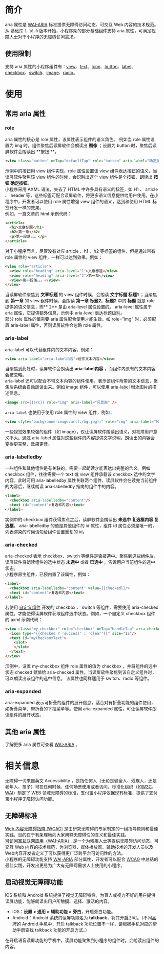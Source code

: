 # 简介
aria 属性是 [WAI-ARIA](https://www.w3.org/TR/wai-aria/) 标准提供无障碍访问动态、可交互 Web 内容的技术规范。从 基础库 `1.18.0` 版本开始，小程序架的部分基础组件支持 aria 属性，可满足视障人士对于小程序的无障碍访问需求。

## 使用限制
支持 aria 属性的小程序组件有：[view](https://opendocs.alipay.com/mini/component/view)、[text](https://opendocs.alipay.com/mini/component/text)、[icon](https://opendocs.alipay.com/mini/component/icon)、[button](https://opendocs.alipay.com/mini/component/button)、[label](https://opendocs.alipay.com/mini/component/label)、[checkbox](https://opendocs.alipay.com/mini/component/checkbox)、[switch](https://opendocs.alipay.com/mini/component/switch)、[image](https://opendocs.alipay.com/mini/component/image)、[radio](https://opendocs.alipay.com/mini/component/radio)。

# 使用

## 常用 aria 属性

### role
aria 属性的核心是 role 属性，该属性表示组件的语义角色。 例如当 role 属性设置为 img 时，组件聚焦后读屏软件会朗读出 **图像** ；设置为 button 时，聚焦后读屏软件会朗读出 **按钮 **。
```html
<view class="button" onTap="defaultTap" role="button" aria-label="确定按钮">确定按钮</view>
```
示例中的按钮用 view 组件实现，role 属性设置该 view 组件表达按钮的语义，当读屏软件聚焦该 view 组件的时候，会识别出这个 view 组件是个按钮，朗读出  **按钮 确定按钮**。<br />小程序采用 AXML 语法，失去了 HTML 中许多具有语义的标签，如 H1 、 article 、 header 等，这些标签可配合读屏软件，将更多语义信息提供给用户使用。在小程序中，开发者可以使用 role 属性增强 view 组件的语义，达到和使用 HTML 标签开发一样的效果。<br />例如，一篇文章的 html 示例代码：
```html
<article>
  <h1>文章标题</h1>
  <h2>第一章</h2>
  <p>第一段落。。。</p>
</article>
```
对于小程序而言，尽管没有对应 article 、h1 、h2 等标签的组件，但是通过带有 role 属性的 view 组件，一样可以达到效果。例如：
```html
<view role="article">
  <view role="heading" aria-level="1">文章标题</view>
  <view role="heading" aria-level="2">第一章</view>
  <view>第一段落。。。</view>
</view>
```
当读屏软件聚焦到 **文章标题** 的 view 组件时候，会朗读 **文字标题 标题1** ；当聚焦到 **第一章** 的 view 组件时候，会朗读 **第一章 标题2**。**标题2** 中的 **标题** 就是 role 提供的语义信息，而** 2**  是由 aria-level 属性设置的。 aria-level 属性属于 aria 属性，它提供额外信息，示例中 aria-level 表达标题级别。<br />部分 role 属性的值需要 aria 属性配合使用才能生效。如 role="img" 时，必须配置 aria-label 属性，否则读屏软件会忽略 role 属性。

### aria-label
aria-label 可以代替组件内的文本内容，例如：
```html
<view aria-label="aria-label内容">组件文本内容</view>
```
当聚焦到此处时，读屏软件会朗读出 **aria-label内容** ，而组件内原有的文本内容会被忽略。<br />aria-label 还可以配合不带文本内容的组件使用，表示该组件附带的文本信息，聚焦后系统会自动朗读出来。例如 image 组件，可以使用 aria-label 增添图片的描述信息。
```html
<image src={{src}} role="img" aria-label="风景画" />
```
`aria-label` 也使用于使用 role 属性的 view 组件，例如：
```html
<view style="background-image:url(./bg.jpg);" role="img" aria-label="风景画"></view>
```
一些视觉效果较强的组件（如 image），仅让读屏软件朗读出语义，对视障用户意义不大。通过 aria-label 属性对这些组件的内容提供文字说明，朗读出的内容会变得更完整，效果更佳。

### aria-labelledby
一些组件和其他组件是有关联的，需要一起朗读才能表达出完整的含义。例如 checkbox 组件，往往需要一个 text 或 view 组件承载该 checkbox 选中的文字内容。此时可用 aria-labelledby 属性关联两个组件，读屏软件会在读完当前组件的内容后，继续朗读 aria-labelledby 指向的组件中的内容。
```html
<label>
  <checkbox aria-labelledby="content"/>
  <text id="content">复选框内容</text>
</label>
```
实例中的 checkbox 组件获得焦点之后，读屏软件会朗读出 **未选中 复选框内容 复选框**。 aria-labelledby 的值是其他组件的 id 属性，组件 id 属性必须是唯一的，列表渲染的时候请勿给组件设置重复的 id。

###  aria-checked
aria-checked 表示 checkbox、switch 等组件是否被选中。聚焦到这些组件后，读屏软件将朗读组件的选中状态 **未选中** 或者 **已选中** ，告诉用户当前组件的选中状态。<br />小程序原生组件，已预内置了该属性，例如：
```html
<label>
  <checkbox aria-labelledby="content" value={{checked}}/>
  <text id="content">复选框内容</text>
</label>
```
若使用 [自定义组件](/mini/framework/custom-component-overview) 开发的 checkbox 、 switch 等组件，需要使用 aria-checked 属性，才能使得读屏软件获取组件选中状态。例如，一个自定义 checkbox 组件的 axml 示例代码：
```html
<view class="my-checkbox" role="checkbox" onTap="handleTap" aria-checked="{{checked}}" aria-labelledby="myCheckboxText">
  <icon type="{{checked ? 'success' : 'clear'}}" size="12"/>
  <text id="myCheckboxText">
    <slot>
    </slot>
  </text>
</view>
```
示例中，设置 my-checkbox 组件 role 属性的值为 checkbox ，并将组件的选中状态 checked 赋值给 aria-checked 属性，当读屏软件聚焦到该自定义组件时，可以朗读出该组件的选中信息。 该属性也同样适用于 switch、radio 等组件。

### aria-expanded
aria-expanded 表示可折叠的组件的展开信息，适合对有折叠功能的组件使用，如折叠菜单、带折叠的下拉菜单等。使用 aria-expanded 属性，可让读屏软件朗读组件的展开状态。

## 其他 aria 属性
了解更多 aria 属性可查看 [WAI-ARIA](https://www.w3.org/TR/wai-aria/) 。

# 相关信息
无障碍一词来自英文 Accessibility ，是指任何人（无论是健全人、残疾人，还是老年人、孩子）可在任何时候、任何场景使用或者访问。标准化组织（如[W3C](https://www.w3.org/)、[WAI](https://www.w3.org/WAI/)）制定了 WEB 领域无障碍的标准，支付宝小程序依据现有标准，提供了支付宝小程序无障碍访问功能。

## 无障碍标准
[Web 内容无障碍指南 (WCAG)](https://www.w3.org/Translations/WCAG21-zh/) 是由研究无障碍的专家制定的一组指导原则和最佳实践，目的在于有条理地向大家阐释无障碍性的含义和最佳实践。<br />[可访问富互联网应用（WAI-ARIA）](https://www.w3.org/TR/wai-aria/) 是一个为残疾人士等提供无障碍访问动态、可交互 Web 内容的技术规范，为浏览器、媒体播放器、辅助技术的开发人员以及Web内容开发者定义了可以获得更广泛跨平台可访问性的方法。<br />小程序的无障碍功能支持 [WAI-ARIA](https://www.w3.org/TR/wai-aria/) 部分属性，开发者可以配合 [WCAG](https://www.w3.org/Translations/WCAG21-zh/) 中总结的最佳实践，开发出更易为广大有无障碍需求人士使用的小程序。

## 启动视觉无障碍功能
iOS 系统和 Android 系统提供了视觉无障碍特性，为盲人或视力不好的用户提供读屏功能，能够朗读出用户所触摸、选择、激活的内容。

- iOS：**设置 > 通用 > 辅助功能 > 旁白**，开启旁白功能。<br />
- Android：Android 系统的读屏功能名为 **talkback**，将其开启即可。（不同品牌的 Android 手机中，开启 talkback 功能位置不一样，请根据手机对应的帮助手册查找 talkback 功能的开启方式。）<br />

在开启语音读屏功能的手机中，读屏功能聚焦到小程序的组件时，会朗读出组件的内容。
